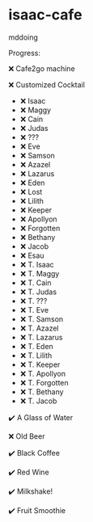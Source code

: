 # isaac-cafe
mddoing

Progress:

❌ Cafe2go machine

❌ Customized Cocktail
- ❌ Isaac
- ❌ Maggy
- ❌ Cain
- ❌ Judas
- ❌ ???
- ❌ Eve
- ❌ Samson
- ❌ Azazel
- ❌ Lazarus
- ❌ Eden
- ❌ Lost
- ❌ Lilith
- ❌ Keeper
- ❌ Apollyon
- ❌ Forgotten
- ❌ Bethany
- ❌ Jacob
- ❌ Esau
- ❌ T. Isaac
- ❌ T. Maggy
- ❌ T. Cain
- ❌ T. Judas
- ❌ T. ???
- ❌ T. Eve
- ❌ T. Samson
- ❌ T. Azazel
- ❌ T. Lazarus
- ❌ T. Eden
- ❌ T. Lilith
- ❌ T. Keeper
- ❌ T. Apollyon
- ❌ T. Forgotten
- ❌ T. Bethany
- ❌ T. Jacob

✔️ A Glass of Water

❌ Old Beer

✔️ Black Coffee

✔️ Red Wine

✔️ Milkshake!

✔️ Fruit Smoothie
